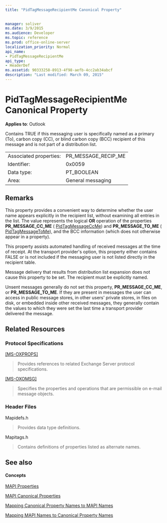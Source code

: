 ```yaml
---
title: "PidTagMessageRecipientMe Canonical Property"
 
 
manager: soliver
ms.date: 3/9/2015
ms.audience: Developer
ms.topic: reference
ms.prod: office-online-server
localization_priority: Normal
api_name:
- PidTagMessageRecipientMe
api_type:
- HeaderDef
ms.assetid: 90333258-8913-4f98-aefb-4cc2ab34abcf
description: "Last modified: March 09, 2015"
---
```


# PidTagMessageRecipientMe Canonical Property

  
  
**Applies to**: Outlook 
  
Contains TRUE if this messaging user is specifically named as a primary (To), carbon copy (CC), or blind carbon copy (BCC) recipient of this message and is not part of a distribution list. 
  
|||
|:-----|:-----|
|Associated properties:  <br/> |PR_MESSAGE_RECIP_ME  <br/> |
|Identifier:  <br/> |0x0059  <br/> |
|Data type:  <br/> |PT_BOOLEAN  <br/> |
|Area:  <br/> |General messaging  <br/> |
   
## Remarks

This property provides a convenient way to determine whether the user name appears explicitly in the recipient list, without examining all entries in the list. The value represents the logical **OR** operation of the properties **PR_MESSAGE_CC_ME** ( [PidTagMessageCcMe](pidtagmessageccme-canonical-property.md)) and **PR_MESSAGE_TO_ME** ( [PidTagMessageToMe](pidtagmessagetome-canonical-property.md)), and the BCC information (which does not otherwise appear in a property). 
  
This property assists automated handling of received messages at the time of receipt. At the transport provider's option, this property either contains FALSE or is not included if the messaging user is not listed directly in the recipient table. 
  
Message delivery that results from distribution list expansion does not cause this property to be set. The recipient must be explicitly named. 
  
Unsent messages generally do not set this property, **PR_MESSAGE_CC_ME**, or **PR_MESSAGE_TO_ME**. If they are present in messages the user can access in public message stores, in other users' private stores, in files on disk, or embedded inside other received messages, they generally contain the values to which they were set the last time a transport provider delivered the message. 
  
## Related Resources

### Protocol Specifications

[[MS-OXPROPS]](http://msdn.microsoft.com/library/f6ab1613-aefe-447d-a49c-18217230b148%28Office.15%29.aspx)
  
> Provides references to related Exchange Server protocol specifications.
    
[[MS-OXOMSG]](http://msdn.microsoft.com/library/daa9120f-f325-4afb-a738-28f91049ab3c%28Office.15%29.aspx)
  
> Specifies the properties and operations that are permissible on e-mail message objects.
    
### Header Files

Mapidefs.h
  
> Provides data type definitions.
    
Mapitags.h
  
> Contains definitions of properties listed as alternate names.
    
## See also

#### Concepts

[MAPI Properties](mapi-properties.md)
  
[MAPI Canonical Properties](mapi-canonical-properties.md)
  
[Mapping Canonical Property Names to MAPI Names](mapping-canonical-property-names-to-mapi-names.md)
  
[Mapping MAPI Names to Canonical Property Names](mapping-mapi-names-to-canonical-property-names.md)

